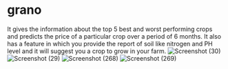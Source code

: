 # grano
It gives the information about the top 5 best and worst performing crops and predicts the price of a particular crop over a period of 6 months. It also has a feature in which you provide the report of soil like nitrogen and PH level and it will suggest you a crop to grow in your farm.
![Screenshot (30)](https://user-images.githubusercontent.com/68421722/125188096-3b97d780-e250-11eb-9562-e630f9226c26.png)
![Screenshot (29)](https://user-images.githubusercontent.com/68421722/125188151-5f5b1d80-e250-11eb-93e2-d5278f000298.png)
![Screenshot (268)](https://user-images.githubusercontent.com/68421722/125188192-874a8100-e250-11eb-8a2f-7c9324e11cc2.png)
![Screenshot (269)](https://user-images.githubusercontent.com/68421722/125188207-95989d00-e250-11eb-83e6-2f72d7ee59fa.png)
